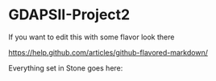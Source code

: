 # GDAPSII-Project2



If you want to edit this with some flavor look there

https://help.github.com/articles/github-flavored-markdown/

Everything set in Stone goes here:
